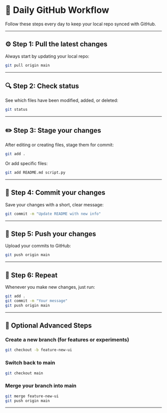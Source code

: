 # 🧭 Daily GitHub Workflow

Follow these steps every day to keep your local repo synced with GitHub.

---

## ⚙️ Step 1: Pull the latest changes
Always start by updating your local repo:
```bash
git pull origin main
```

---

## 🔍 Step 2: Check status
See which files have been modified, added, or deleted:
```bash
git status
```

---

## ✏️ Step 3: Stage your changes
After editing or creating files, stage them for commit:
```bash
git add .
```
Or add specific files:
```bash
git add README.md script.py
```

---

## 💾 Step 4: Commit your changes
Save your changes with a short, clear message:
```bash
git commit -m "Update README with new info"
```

---

## 🚀 Step 5: Push your changes
Upload your commits to GitHub:
```bash
git push origin main
```

---

## 🔁 Step 6: Repeat
Whenever you make new changes, just run:
```bash
git add .
git commit -m "Your message"
git push origin main
```

---

## 🧠 Optional Advanced Steps

### Create a new branch (for features or experiments)
```bash
git checkout -b feature-new-ui
```

### Switch back to main
```bash
git checkout main
```

### Merge your branch into main
```bash
git merge feature-new-ui
git push origin main
```

---